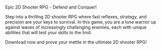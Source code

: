 Epic 2D Shooter RPG - Defend and Conquer!

Step into a thrilling 2D shooter RPG where fast reflexes, strategy, and precision are your keys to survival. In this game, you are a lone warrior up against waves of increasingly challenging enemies, each with unique abilities that will test your skills to the limit.

Download now and prove your mettle in the ultimate 2D shooter RPG!
